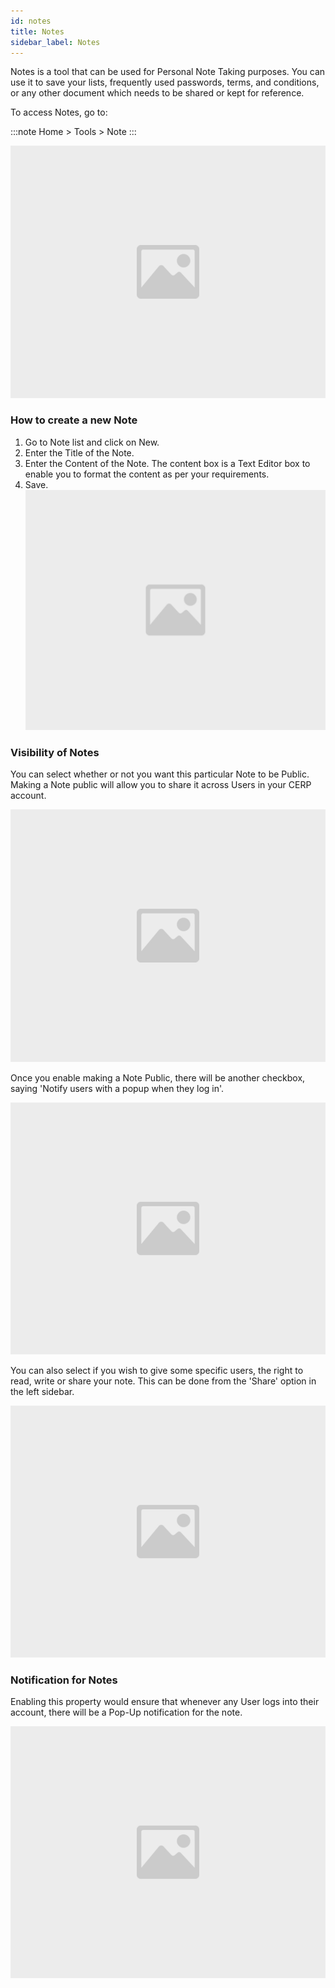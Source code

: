 ```yaml
---
id: notes
title: Notes
sidebar_label: Notes
---
```


Notes is a tool that can be used for Personal Note Taking purposes. You can use it to save your lists, frequently used passwords, terms, and conditions, or any other document which needs to be shared or kept for reference.

To access Notes, go to:

:::note
Home > Tools > Note
:::

![image](images/image.jpg)

### How to create a new Note

1. Go to Note list and click on New.
1. Enter the Title of the Note.
1. Enter the Content of the Note. The content box is a Text Editor box to enable you to format the content as per your requirements.
1. Save.
   ![image](images/image.jpg)

### Visibility of Notes

You can select whether or not you want this particular Note to be Public. Making a Note public will allow you to share it across Users in your CERP account.

![image](images/image.jpg)

Once you enable making a Note Public, there will be another checkbox, saying 'Notify users with a popup when they log in'.

![image](images/image.jpg)

You can also select if you wish to give some specific users, the right to read, write or share your note. This can be done from the 'Share' option in the left sidebar.

![image](images/image.jpg)

### Notification for Notes

Enabling this property would ensure that whenever any User logs into their account, there will be a Pop-Up notification for the note.

![image](images/image.jpg)
